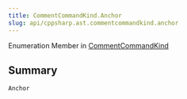 ```yaml
---
title: CommentCommandKind.Anchor
slug: api/cppsharp.ast.commentcommandkind.anchor
---
```

Enumeration Member in [CommentCommandKind](/api/cppsharp/ast/commentcommandkind)

## Summary



```csharp
Anchor
```

